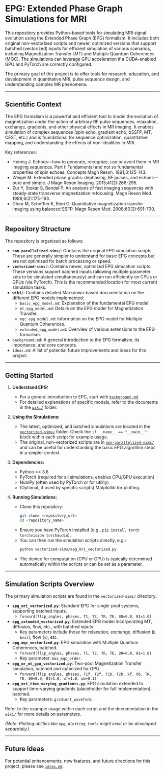 # EPG: Extended Phase Graph Simulations for MRI

This repository provides Python-based tools for simulating MRI signal evolution using the Extended Phase Graph (EPG) formalism. It includes both original non-vectorized scripts and newer, optimized versions that support batched (vectorized) inputs for efficient simulation of various scenarios, including Magnetization Transfer (MT) and Multiple Quantum Coherences (MQC). The simulations can leverage GPU acceleration if a CUDA-enabled GPU and PyTorch are correctly configured.

The primary goal of this project is to offer tools for research, education, and development in quantitative MRI, pulse sequence design, and understanding complex MR phenomena.

---

## Scientific Context

The EPG formalism is a powerful and efficient tool to model the evolution of magnetization under the action of arbitrary RF pulse sequences, relaxation, exchange, gradients, and other physical effects in MR imaging. It enables simulation of complex sequences (spin echo, gradient echo, bSSFP, MT, CEST, etc.) and is foundational for sequence optimization, quantitative mapping, and understanding the effects of non-idealities in MRI.

Key references:
- Hennig J. Echoes—how to generate, recognize, use or avoid them in MR imaging sequences. Part I: Fundamental and not so fundamental properties of spin echoes. Concepts Magn Reson. 1991;3:125-143.
- Weigel M. Extended phase graphs: dephasing, RF pulses, and echoes—pure and simple. J Magn Reson Imaging. 2015;41(2):266-295.
- Zur Y, Stokar S, Bendel P. An analysis of fast imaging sequences with steady-state transverse magnetization refocusing. Magn Reson Med. 1988;6(2):175-193.
- Gloor M, Scheffler K, Bieri O. Quantitative magnetization transfer imaging using balanced SSFP. Magn Reson Med. 2008;60(3):691-700.

---

## Repository Structure

The repository is organized as follows:

*   **`non-parallelized-sims/`**: Contains the original EPG simulation scripts. These are generally simpler to understand for basic EPG concepts but are not optimized for batch processing or speed.
*   **`vectorized-sims/`**: Contains newer, optimized EPG simulation scripts. These versions support batched inputs (allowing multiple parameter sets to be simulated simultaneously) and can run efficiently on CPUs or GPUs (via PyTorch). This is the recommended location for most current simulation tasks.
*   **`wiki/`**: Contains detailed Markdown-based documentation on the different EPG models implemented:
    *   `basic_epg_model.md`: Explanation of the fundamental EPG model.
    *   `mt_epg_model.md`: Details on the EPG model for Magnetization Transfer.
    *   `mqc_epg_model.md`: Information on the EPG model for Multiple Quantum Coherences.
    *   `extended_epg_model.md`: Overview of various extensions to the EPG formalism.
*   `background.md`: A general introduction to the EPG formalism, its importance, and core concepts.
*   `ideas.md`: A list of potential future improvements and ideas for this project.

---

## Getting Started

1.  **Understand EPG:**
    *   For a general introduction to EPG, start with [`background.md`](./background.md).
    *   For detailed explanations of specific models, refer to the documents in the [`wiki/`](./wiki/) folder.

2.  **Using the Simulations:**
    *   The latest, optimized, and batched simulations are located in the [`vectorized-sims/`](./vectorized-sims/) folder. Check the `if __name__ == "__main__":` block within each script for example usage.
    *   The original, non-vectorized scripts are in [`non-parallelized-sims/`](./non-parallelized-sims/) and can be useful for understanding the basic EPG algorithm steps in a simpler context.

3.  **Dependencies:**
    *   Python >= 3.8
    *   PyTorch (required for all simulations, enables CPU/GPU execution)
    *   NumPy (often used by PyTorch or for utility)
    *   (Optional, if used by specific scripts) Matplotlib for plotting.

4.  **Running Simulations:**
    *   Clone this repository:
        ```bash
        git clone <repository_url>
        cd <repository_name>
        ```
    *   Ensure you have PyTorch installed (e.g., `pip install torch torchvision torchaudio`).
    *   You can then run the simulation scripts directly, e.g.:
        ```bash
        python vectorized-sims/epg_mri_vectorized.py
        ```
    *   The device for computation (CPU or GPU) is typically determined automatically within the scripts or can be set as a parameter.

---

## Simulation Scripts Overview

The primary simulation scripts are found in the `vectorized-sims/` directory:

*   **`epg_mri_vectorized.py`**: Standard EPG for single-pool systems, supporting batched inputs.
    *   `forward(flip_angles, phases, T1, T2, TR, TE, B0=0.0, B1=1.0)`
*   **`epg_extended_vectorized.py`**: Extended EPG model incorporating MT, diffusion, flow, etc., with batched inputs.
    *   Key parameters include those for relaxation, exchange, diffusion (`D`, `bval`), flow (`v`), etc.
*   **`epg_mqc_vectorized.py`**: EPG simulation with Multiple Quantum Coherences, batched.
    *   `forward(flip_angles, phases, T1, T2, TR, TE, B0=0.0, B1=1.0)`
    *   Key parameter: `max_mqc_order`.
*   **`epg_mr_mt_gpu_vectorized.py`**: Two-pool Magnetization Transfer simulation, batched and optimized for GPU.
    *   `forward(flip_angles, phases, T1f, T2f, T1b, T2b, kf, kb, TR, TE, B0=0.0, B1=1.0, wf=1.0, wb=0.1)`
*   **`epg_mri_time_varying_gradients.py`**: EPG simulation extended to support time-varying gradients (placeholder for full implementation), batched.
    *   Key parameters: `gradient_waveform`.

Refer to the example usage within each script and the documentation in the `wiki/` for more details on parameters.

*(Note: Plotting utilities like `epg_plotting_tools` might exist or be developed separately.)*

---

## Future Ideas

For potential enhancements, new features, and future directions for this project, please see [`ideas.md`](./ideas.md).
